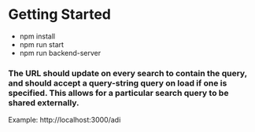 # Getting Started

- npm install
- npm run start
- npm run backend-server

### The URL should update on every search to contain the query, and should accept a query-string query on load if one is specified. This allows for a particular search query to be shared externally.

Example: http://localhost:3000/adi
